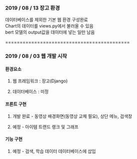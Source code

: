 ### 2019 / 08 / 13 장고 환경

데이터베이스를 제외한 기본 웹 환경 구성완료  
Chart의 데이터를 views.py에서 불러올 수 있음  
bert 모델의 output값을 데이터에 넣는 일만 남음

===========================================

### 2019 / 08 / 03 웹 개발 시작

#### 환경요소

1. 웹 프레임워크 : 장고(Django)

2. 데이터베이스 : 미정

#### 프론트 구현

1. 개발 완료 - 동영상 배경화면(동영상 교체 필요), 상단 메뉴, 검색창

2. 예정 - 아이템 트랜드 랭크 및 그래프

#### 기능 구현

1. 예정 - 검색, 학습 데이터 데이터베이스에 삽입

